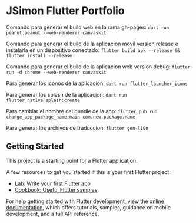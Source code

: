 # JSimon Flutter Portfolio

Comando para generar el build web en la rama gh-pages:
```dart run peanut:peanut --web-renderer canvaskit```

Comando para generar el build de la aplicacion movil version release e instalarla en un dispositivo conectado:
```flutter build apk --release && flutter install --release```

Comando para generar el build de la aplicacion web version debug:
```flutter run -d chrome --web-renderer canvaskit```

Para generar los iconos de la aplicacion:
```dart run flutter_launcher_icons```

Para generar los splash de la aplicacion:
```dart run flutter_native_splash:create```

Para cambiar el nombre del bundle de la app:
```flutter pub run change_app_package_name:main com.new.package.name```

Para generar los archivos de traduccion:
```flutter gen-l10n```

## Getting Started

This project is a starting point for a Flutter application.

A few resources to get you started if this is your first Flutter project:

- [Lab: Write your first Flutter app](https://docs.flutter.dev/get-started/codelab)
- [Cookbook: Useful Flutter samples](https://docs.flutter.dev/cookbook)

For help getting started with Flutter development, view the
[online documentation](https://docs.flutter.dev/), which offers tutorials,
samples, guidance on mobile development, and a full API reference.
